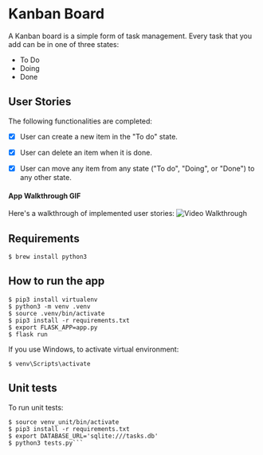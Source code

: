 # Kanban Board 
A Kanban board is a simple form of task management. Every task that you add can be in one of three states:
- To Do
- Doing
- Done

## User Stories
The following functionalities are completed:

- [x] User can create a new item in the "To do" state.
- [x] User can delete an item when it is done.
- [x] User can move any item from any state ("To do", "Doing", or "Done") to any other state.


#### App Walkthrough GIF
Here's a walkthrough of implemented user stories:
<img src='http://g.recordit.co/UOm6wNzYkC.gif' title='Video Walkthrough' width='' alt='Video Walkthrough' />
          
## Requirements
`$ brew install python3`

## How to run the app

```
$ pip3 install virtualenv
$ python3 -m venv .venv
$ source .venv/bin/activate
$ pip3 install -r requirements.txt
$ export FLASK_APP=app.py
$ flask run
```

If you use Windows, to activate virtual environment:

`$ venv\Scripts\activate`

## Unit tests
To run unit tests:

```$ python3 -m venv venv_unit
$ source venv_unit/bin/activate
$ pip3 install -r requirements.txt
$ export DATABASE_URL='sqlite:///tasks.db'
$ python3 tests.py```
